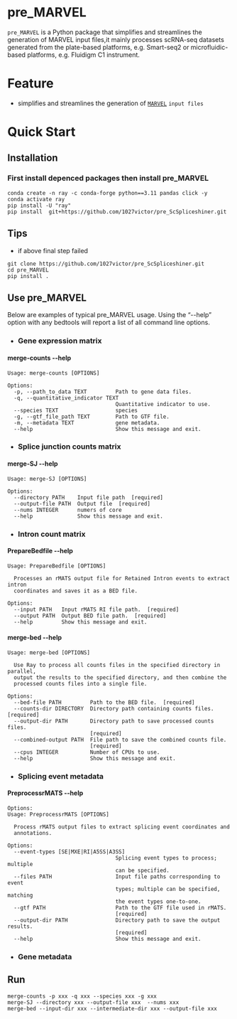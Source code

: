 # pre_MARVEL
`pre_MARVEL` is a Python package that simplifies and streamlines the generation of  MARVEL input files,it mainly processes scRNA-seq datasets generated from the plate-based platforms, e.g. Smart-seq2 or microfluidic-based platforms, e.g. Fluidigm C1 instrument.
# Feature
+ simplifies and streamlines the generation of  [`MARVEL`](https://wenweixiong.github.io/MARVEL_Plate.html) `input files`
# Quick Start
## Installation
###  First install depenced packages then install pre_MARVEL
```
conda create -n ray -c conda-forge python==3.11 pandas click -y
conda activate ray
pip install -U "ray"
pip install  git+https://github.com/1027victor/pre_ScSpliceshiner.git
```

## Tips
+ if above final step failed
```
git clone https://github.com/1027victor/pre_ScSpliceshiner.git
cd pre_MARVEL
pip install .
```
## Use pre_MARVEL
Below are examples of typical pre_MARVEL usage. Using the “--help” option with any bedtools will report a list of all command line options.
+ ### Gene expression matrix
  
#### merge-counts --help
```
Usage: merge-counts [OPTIONS]

Options:
  -p, --path_to_data TEXT         Path to gene data files.
  -q, --quantitative_indicator TEXT
                                  Quantitative indicator to use.
  --species TEXT                  species
  -g, --gtf_file_path TEXT        Path to GTF file.
  -m, --metadata TEXT             gene metadata.
  --help                          Show this message and exit.
```
+ ### Splice junction counts matrix
  
#### merge-SJ --help
```
Usage: merge-SJ [OPTIONS]

Options:
  --directory PATH    Input file path  [required]
  --output-file PATH  Output file  [required]
  --nums INTEGER      numers of core
  --help              Show this message and exit.

```
+ ### Intron count matrix

#### PrepareBedfile --help

```
Usage: PrepareBedfile [OPTIONS]

  Processes an rMATS output file for Retained Intron events to extract intron
  coordinates and saves it as a BED file.

Options:
  --input PATH   Input rMATS RI file path.  [required]
  --output PATH  Output BED file path.  [required]
  --help         Show this message and exit.

```
  
#### merge-bed --help
```
Usage: merge-bed [OPTIONS]

  Use Ray to process all counts files in the specified directory in parallel,
  output the results to the specified directory, and then combine the
  processed counts files into a single file.

Options:
  --bed-file PATH         Path to the BED file.  [required]
  --counts-dir DIRECTORY  Directory path containing counts files.  [required]
  --output-dir PATH       Directory path to save processed counts files.
                          [required]
  --combined-output PATH  File path to save the combined counts file.
                          [required]
  --cpus INTEGER          Number of CPUs to use.
  --help                  Show this message and exit.

```

+ ### Splicing event metadata

#### PreprocessrMATS --help

```
Options:
Usage: PreprocessrMATS [OPTIONS]

  Process rMATS output files to extract splicing event coordinates and
  annotations.

Options:
  --event-types [SE|MXE|RI|A5SS|A3SS]
                                  Splicing event types to process; multiple
                                  can be specified.
  --files PATH                    Input file paths corresponding to event
                                  types; multiple can be specified, matching
                                  the event types one-to-one.
  --gtf PATH                      Path to the GTF file used in rMATS.
                                  [required]
  --output-dir PATH               Directory path to save the output results.
                                  [required]
  --help                          Show this message and exit.
```
+ ### Gene metadata
## Run
```
merge-counts -p xxx -q xxx --species xxx -g xxx
merge-SJ --directory xxx --output-file xxx  --nums xxx
merge-bed --input-dir xxx --intermediate-dir xxx --output-file xxx
```
